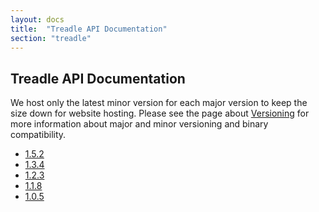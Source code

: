```yaml
---
layout: docs
title:  "Treadle API Documentation"
section: "treadle"
---
```


## Treadle API Documentation

We host only the latest minor version for each major version to keep the size down for website hosting.
Please see the page about [Versioning](../../chisel3/docs/appendix/versioning.html) for more information about major and minor versioning and binary compatibility.

* [1.5.2](1.5.2/)
* [1.3.4](1.3.4/)
* [1.2.3](1.2.3/)
* [1.1.8](1.1.8/)
* [1.0.5](1.0.5/)


